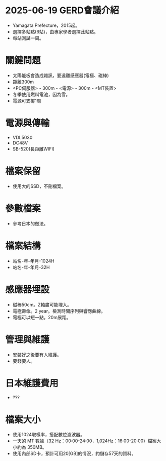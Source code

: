 # 2025-06-19 GERD會議介紹

+ Yamagata Prefecture，2015起。
+ 選擇多站點(6站)，由專家學者選擇此站點。
+ 每站測試一周。

# 關鍵問題
+ 太陽能板會造成雜訊，要遠離感應器(電極、磁棒)
+ 距離300m
+ <PC伺服器> - 300m - <電源> - 300m - <MT裝置>
+ 冬季使用燃料電池，因為雪。
+ 電源可支撐1周

# 電源與傳輸
+ VDL5030
+ DC48V
+ SB-520(長距離WIFI)

# 檔案保留
+ 使用大的SSD，不刪檔案。

# 參數檔案
+ 參考日本的做法。

# 檔案結構
+ 站名-年-年月-1024H
+ 站名-年-年月-32H

# 感應器埋設
+ 磁棒50cm。Z軸盡可能埋入。
+ 電極壽命。2 year。檢測時間序列與響應曲線。
+ 電極可以短一點。20m展距。

# 管理與維護
+ 安裝好之後要有人維護。
+ 要錢要人。

# 日本維護費用
+ ???


# 檔案大小
+ 使用1024取樣率，搭配數位濾波器。
+ 一天的 MT 數據（32 Hz：00:00-24:00，1,024Hz：16:00-20:00）檔案大小約為 350MB。
+ 使用內部SD卡，預計可用20[GB]的情況，約儲存57天的資料。
